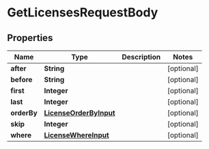 

# GetLicensesRequestBody


## Properties

Name | Type | Description | Notes
------------ | ------------- | ------------- | -------------
**after** | **String** |  |  [optional]
**before** | **String** |  |  [optional]
**first** | **Integer** |  |  [optional]
**last** | **Integer** |  |  [optional]
**orderBy** | [**LicenseOrderByInput**](LicenseOrderByInput.md) |  |  [optional]
**skip** | **Integer** |  |  [optional]
**where** | [**LicenseWhereInput**](LicenseWhereInput.md) |  |  [optional]



